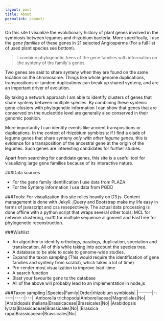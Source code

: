```yaml
---
layout: post
title: About
permalink: /about/
---
```


On this site I visualize the evolutionary history of plant genes involved in the symbiosis between legumes and rhizobium bacteria. More specifically, I use the *gene families* of these genes in 21 selected Angiosperms (For a full list of used plant species see bottom).  

> I combine phylogenetic trees of the gene families with information on the synteny of the family's genes. 

Two genes are said to share synteny when they are found on the same location on the chromosome. Things like whole genome duplications, transpositions or tandem duplications can break up shared synteny, and are an important driver of evolution.

By taking a network approach I am able to identify clusters of genes that share synteny between multiple species. By combining these syntenic gene-clusters with phylogenetic information I can show that genes that are conserved on the nucleotide level are generally also conserved in their genomic position.

More importantly I can identify events like ancient transpositions or duplications. In the context of rhizobium symbiosis: if I find a clade of legume genes that share synteny *only with other legume genes*, this is evidence for a transposition of the ancestral gene at the origin of the legumes. Such genes are interesting candidates for further studies.

Apart from searching for candidate genes, this site is a useful tool for visualizing large gene families because of its interactive nature.

###Data sources

* For the gene family identification I use data from PLAZA  
* For the Synteny information I use data from PGDD  

###Tools:
For visualization this site relies heavily on D3.js. Content management is done with Jekyll. jQuery and Bootstrap make my life easy in terms of javascript and css resepectively.
The actual data processing is done offline with a python script that wraps several other tools: MCL for network clustering, mafft for multiple sequence alignment and FastTree for phylogenetic reconstruction.

###Wishlist

* An algorithm to identify orthologs, paralogs, duplication, speciation and translocation. All of this while taking into account the species tree.  
* A database to be able to scale to genome-wide studies.  
* Expand the taxon sampling (This would require the identification of gene families and synteny from scratch, which takes a lot of time)  
* Pre-render most visualization to improve load-time  
* A search function  
* Blast your favourite gene to the database  
* All of the above will probably lead to an implementation in node.js

###Taxon sampling
|Species|Family|Order|rhizobium symbiosis|
|-------|------|-----|---|
|Amborella trichopoda|Amborellaceae|Magnoliales|No|
|Arabidopsis thaliana|Brassicaceae|Brassicales|No|
|Arabidopsis lyrata|Brassicaceae|Brassicales|No|
|Brassica rapa|Brassicaceae|Brassicales|No|






